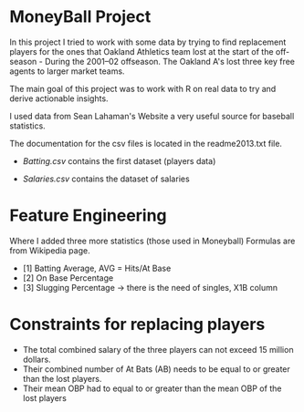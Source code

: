 # MoneyBall Project

In this project I tried to work with some data by trying to find replacement players for the ones that Oakland Athletics team lost at the start of the off-season - During the 2001–02 offseason. The Oakland A's lost three key free agents to larger market teams.

The main goal of this project was to work with R on real data to try and derive actionable insights.

I used data from Sean Lahaman's Website a very useful source for baseball statistics. 

The documentation for the csv files is located in the readme2013.txt file.

- _Batting.csv_ contains the first dataset (players data)

- _Salaries.csv_ contains the dataset of salaries

# Feature Engineering
Where I added three more statistics (those used in Moneyball)
Formulas are from Wikipedia page.

- [1] Batting Average, AVG = Hits/At Base
- [2] On Base Percentage
- [3] Slugging Percentage -> there is the need of singles, X1B column

# Constraints for replacing players
- The total combined salary of the three players can not exceed 15 million dollars.
- Their combined number of At Bats (AB) needs to be equal to or greater than the lost players.
- Their mean OBP had to equal to or greater than the mean OBP of the lost players
